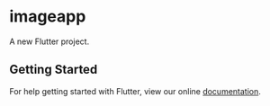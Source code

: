 # imageapp

A new Flutter project.

## Getting Started

For help getting started with Flutter, view our online
[documentation](https://flutter.io/).

